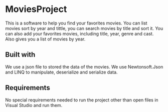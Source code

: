 # MoviesProject

This is a software to help you find your favorites movies. You can list movies sort by year and tittle, you can search movies by title and sort it.   You can also add your favorites movies, including title, year, genre and cast. Also gives you a list of movies by year.

## Built with
We use a json file to stored the data of the movies. We use Newtonsoft.Json and LINQ to manipulate, deserialize and serialize data. 
## Requirements 
No special requirements needed to run the project other than open files in  Visual Studio and run them.

